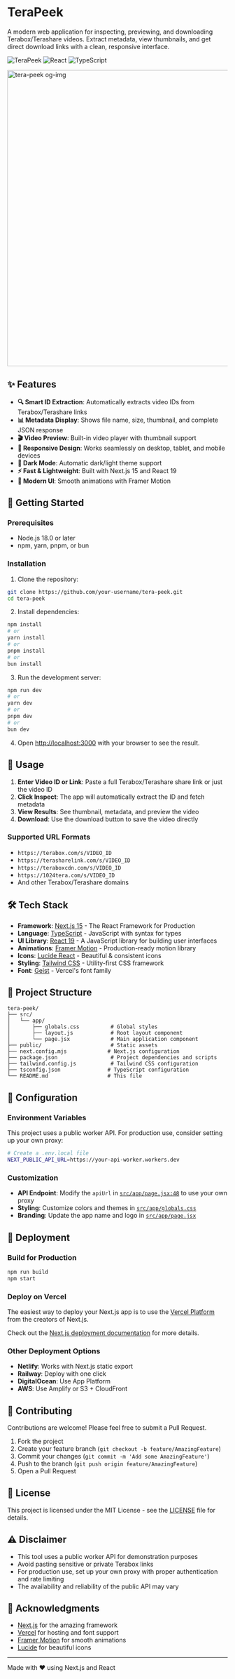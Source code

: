 # TeraPeek

A modern web application for inspecting, previewing, and downloading Terabox/Terashare videos. Extract metadata, view thumbnails, and get direct download links with a clean, responsive interface.

![TeraPeek](https://img.shields.io/badge/Next.js-15-black) ![React](https://img.shields.io/badge/React-19-blue) ![TypeScript](https://img.shields.io/badge/TypeScript-5-orange)

<img width="1200" height="675" alt="tera-peek og-img" src="https://github.com/user-attachments/assets/d12cac3a-d8b3-4751-b583-957f650f91ba" />

## ✨ Features

- **🔍 Smart ID Extraction**: Automatically extracts video IDs from Terabox/Terashare links
- **📊 Metadata Display**: Shows file name, size, thumbnail, and complete JSON response
- **🎬 Video Preview**: Built-in video player with thumbnail support
- **📱 Responsive Design**: Works seamlessly on desktop, tablet, and mobile devices
- **🌙 Dark Mode**: Automatic dark/light theme support
- **⚡ Fast & Lightweight**: Built with Next.js 15 and React 19
- **🎨 Modern UI**: Smooth animations with Framer Motion

## 🚀 Getting Started

### Prerequisites

- Node.js 18.0 or later
- npm, yarn, pnpm, or bun

### Installation

1. Clone the repository:
```bash
git clone https://github.com/your-username/tera-peek.git
cd tera-peek
```

2. Install dependencies:
```bash
npm install
# or
yarn install
# or
pnpm install
# or
bun install
```

3. Run the development server:
```bash
npm run dev
# or
yarn dev
# or
pnpm dev
# or
bun dev
```

4. Open [http://localhost:3000](http://localhost:3000) with your browser to see the result.

## 📖 Usage

1. **Enter Video ID or Link**: Paste a full Terabox/Terashare share link or just the video ID
2. **Click Inspect**: The app will automatically extract the ID and fetch metadata
3. **View Results**: See thumbnail, metadata, and preview the video
4. **Download**: Use the download button to save the video directly

### Supported URL Formats

- `https://terabox.com/s/VIDEO_ID`
- `https://terasharelink.com/s/VIDEO_ID`
- `https://teraboxcdn.com/s/VIDEO_ID`
- `https://1024tera.com/s/VIDEO_ID`
- And other Terabox/Terashare domains

## 🛠️ Tech Stack

- **Framework**: [Next.js 15](https://nextjs.org/) - The React Framework for Production
- **Language**: [TypeScript](https://www.typescriptlang.org/) - JavaScript with syntax for types
- **UI Library**: [React 19](https://reactjs.org/) - A JavaScript library for building user interfaces
- **Animations**: [Framer Motion](https://www.framer.com/motion/) - Production-ready motion library
- **Icons**: [Lucide React](https://lucide.dev/) - Beautiful & consistent icons
- **Styling**: [Tailwind CSS](https://tailwindcss.com/) - Utility-first CSS framework
- **Font**: [Geist](https://vercel.com/font) - Vercel's font family

## 📁 Project Structure

```
tera-peek/
├── src/
│   └── app/
│       ├── globals.css          # Global styles
│       ├── layout.js            # Root layout component
│       └── page.jsx             # Main application component
├── public/                      # Static assets
├── next.config.mjs             # Next.js configuration
├── package.json                 # Project dependencies and scripts
├── tailwind.config.js           # Tailwind CSS configuration
├── tsconfig.json               # TypeScript configuration
└── README.md                   # This file
```

## 🔧 Configuration

### Environment Variables

This project uses a public worker API. For production use, consider setting up your own proxy:

```bash
# Create a .env.local file
NEXT_PUBLIC_API_URL=https://your-api-worker.workers.dev
```

### Customization

- **API Endpoint**: Modify the `apiUrl` in [`src/app/page.jsx:48`](src/app/page.jsx:48) to use your own proxy
- **Styling**: Customize colors and themes in [`src/app/globals.css`](src/app/globals.css)
- **Branding**: Update the app name and logo in [`src/app/page.jsx`](src/app/page.jsx)

## 🚀 Deployment

### Build for Production

```bash
npm run build
npm start
```

### Deploy on Vercel

The easiest way to deploy your Next.js app is to use the [Vercel Platform](https://vercel.com/new?utm_medium=default-template&filter=next.js&utm_source=create-next-app&utm_campaign=create-next-app-readme) from the creators of Next.js.

Check out the [Next.js deployment documentation](https://nextjs.org/docs/app/building-your-application/deploying) for more details.

### Other Deployment Options

- **Netlify**: Works with Next.js static export
- **Railway**: Deploy with one click
- **DigitalOcean**: Use App Platform
- **AWS**: Use Amplify or S3 + CloudFront

## 🤝 Contributing

Contributions are welcome! Please feel free to submit a Pull Request.

1. Fork the project
2. Create your feature branch (`git checkout -b feature/AmazingFeature`)
3. Commit your changes (`git commit -m 'Add some AmazingFeature'`)
4. Push to the branch (`git push origin feature/AmazingFeature`)
5. Open a Pull Request

## 📝 License

This project is licensed under the MIT License - see the [LICENSE](LICENSE) file for details.

## ⚠️ Disclaimer

- This tool uses a public worker API for demonstration purposes
- Avoid pasting sensitive or private Terabox links
- For production use, set up your own proxy with proper authentication and rate limiting
- The availability and reliability of the public API may vary

## 🙏 Acknowledgments

- [Next.js](https://nextjs.org/) for the amazing framework
- [Vercel](https://vercel.com/) for hosting and font support
- [Framer Motion](https://www.framer.com/motion/) for smooth animations
- [Lucide](https://lucide.dev/) for beautiful icons

---

Made with ❤️ using Next.js and React
